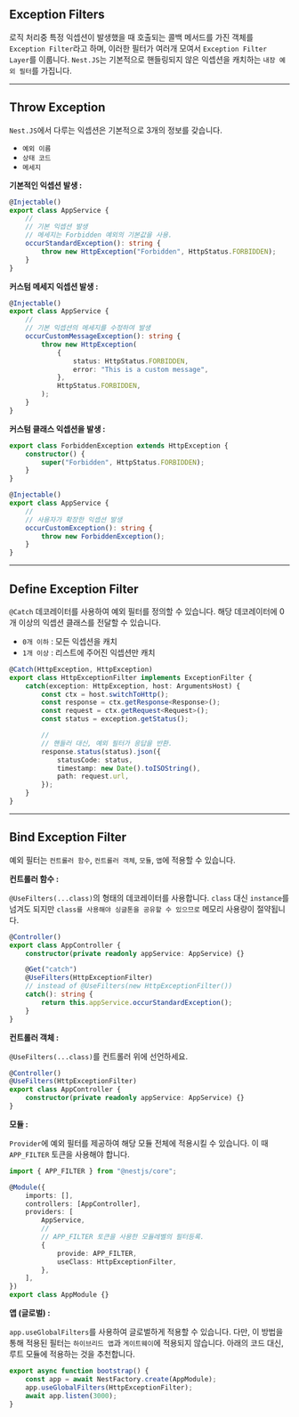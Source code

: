 ## Exception Filters

로직 처리중 특정 익셉션이 발생했을 때 호출되는 콜백 메서드를 가진 객체를 `Exception Filter`라고 하며, 이러한 필터가 여러개 모여서 `Exception Filter Layer`를 이룹니다. `Nest.JS`는 기본적으로 핸들링되지 않은 익셉션을 캐치하는 `내장 예외 필터`를 가집니다.

---

## Throw Exception

`Nest.JS`에서 다루는 익셉션은 기본적으로 3개의 정보를 갖습니다.

-   `예외 이름`
-   `상태 코드`
-   `메세지`

**기본적인 익셉션 발생 :**

```ts
@Injectable()
export class AppService {
    //
    // 기본 익셉션 발생
    // 메세지는 Forbidden 예외의 기본값을 사용.
    occurStandardException(): string {
        throw new HttpException("Forbidden", HttpStatus.FORBIDDEN);
    }
}
```

**커스텀 메세지 익셉션 발생 :**

```ts
@Injectable()
export class AppService {
    //
    // 기본 익셉션의 메세지를 수정하여 발생
    occurCustomMessageException(): string {
        throw new HttpException(
            {
                status: HttpStatus.FORBIDDEN,
                error: "This is a custom message",
            },
            HttpStatus.FORBIDDEN,
        );
    }
}
```

**커스텀 클래스 익셉션을 발생 :**

```ts
export class ForbiddenException extends HttpException {
    constructor() {
        super("Forbidden", HttpStatus.FORBIDDEN);
    }
}

@Injectable()
export class AppService {
    //
    // 사용자가 확장한 익셉션 발생
    occurCustomException(): string {
        throw new ForbiddenException();
    }
}
```

---

## Define Exception Filter

`@Catch` 데코레이터를 사용하여 예외 필터를 정의할 수 있습니다. 해당 데코레이터에 0개 이상의 익셉션 클래스를 전달할 수 있습니다.

-   `0개 이하` : 모든 익셉션을 캐치
-   `1개 이상` : 리스트에 주어진 익셉션만 캐치

```ts
@Catch(HttpException, HttpException)
export class HttpExceptionFilter implements ExceptionFilter {
    catch(exception: HttpException, host: ArgumentsHost) {
        const ctx = host.switchToHttp();
        const response = ctx.getResponse<Response>();
        const request = ctx.getRequest<Request>();
        const status = exception.getStatus();

        //
        // 핸들러 대신, 예외 필터가 응답을 반환.
        response.status(status).json({
            statusCode: status,
            timestamp: new Date().toISOString(),
            path: request.url,
        });
    }
}
```

---

## Bind Exception Filter

예외 필터는 `컨트롤러 함수`, `컨트롤러 객체`, `모듈`, `앱`에 적용할 수 있습니다.

**컨트롤러 함수 :**

`@UseFilters(...class)`의 형태의 데코레이터를 사용합니다. `class` 대신 `instance`를 넘겨도 되지만 `class를 사용해야 싱글톤을 공유할 수 있으므로` 메모리 사용량이 절약됩니다.

```ts
@Controller()
export class AppController {
    constructor(private readonly appService: AppService) {}

    @Get("catch")
    @UseFilters(HttpExceptionFilter)
    // instead of @UseFilters(new HttpExceptionFilter())
    catch(): string {
        return this.appService.occurStandardException();
    }
}
```

**컨트롤러 객체 :**

`@UseFilters(...class)`를 컨트롤러 위에 선언하세요.

```ts
@Controller()
@UseFilters(HttpExceptionFilter)
export class AppController {
    constructor(private readonly appService: AppService) {}
}
```

**모듈 :**

`Provider`에 예외 필터를 제공하여 해당 모듈 전체에 적용시킬 수 있습니다. 이 때 `APP_FILTER` 토큰을 사용해야 합니다.

```ts
import { APP_FILTER } from "@nestjs/core";

@Module({
    imports: [],
    controllers: [AppController],
    providers: [
        AppService,
        //
        // APP_FILTER 토큰을 사용한 모듈레벨의 필터등록.
        {
            provide: APP_FILTER,
            useClass: HttpExceptionFilter,
        },
    ],
})
export class AppModule {}
```

**앱 (글로벌) :**

`app.useGlobalFilters`를 사용하여 글로벌하게 적용할 수 있습니다. 다만, 이 방법을 통해 적용된 필터는 `하이브리드 앱`과 `게이트웨이`에 적용되지 않습니다. 아래의 코드 대신, 루트 모듈에 적용하는 것을 추천합니다.

```ts
export async function bootstrap() {
    const app = await NestFactory.create(AppModule);
    app.useGlobalFilters(HttpExceptionFilter);
    await app.listen(3000);
}
```
